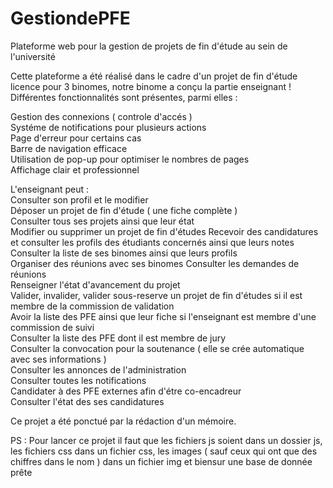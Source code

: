 # GestiondePFE
Plateforme web pour la gestion de projets de fin d'étude au sein de l'université

Cette plateforme a été réalisé dans le cadre d'un projet de fin d'étude licence pour 3 binomes, notre binome a conçu la partie enseignant !
Différentes fonctionnalités sont présentes, parmi elles :

Gestion des connexions ( controle d'accés )     
Systéme de notifications pour plusieurs actions         
Page d'erreur pour certains cas         
Barre de navigation efficace            
Utilisation de pop-up pour optimiser le nombres de pages        
Affichage clair et professionnel        

L'enseignant peut :     
Consulter son profil et le modifier     
Déposer un projet de fin d'étude ( une fiche complète )         
Consulter tous ses projets ainsi que leur état  
Modifier ou supprimer un projet de fin d'études 
Recevoir des candidatures et consulter les profils des étudiants concernés ainsi que leurs notes        
Consulter la liste de ses binomes ainsi que leurs profils       
Organiser des réunions avec ses binomes 
Consulter les demandes de réunions      
Renseigner l'état d'avancement du projet                
Valider, invalider, valider sous-reserve un projet de fin d'études si il est membre de la commission de validation           
Avoir la liste des PFE ainsi que leur fiche si l'enseignant est membre d'une commission de suivi                
Consulter la liste des PFE dont il est membre de jury           
Consulter la convocation pour la soutenance ( elle se crée automatique avec ses informations )          
Consulter les annonces de l'administration      
Consulter toutes les notifications      
Candidater à des PFE externes afin d'étre co-encadreur  
Consulter l'état des ses candidatures   

Ce projet a été ponctué par la rédaction d'un mémoire.

PS : Pour lancer ce projet il faut que les fichiers js soient dans un dossier js, les fichiers css dans un fichier css, les images ( sauf ceux qui ont que des chiffres dans le nom ) dans un fichier img et biensur une base de donnée prête
